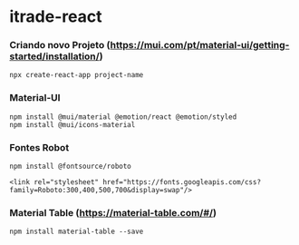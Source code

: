 # itrade-react

### Criando novo Projeto (https://mui.com/pt/material-ui/getting-started/installation/)
```
npx create-react-app project-name
```
### Material-UI
```
npm install @mui/material @emotion/react @emotion/styled
npm install @mui/icons-material
```
### Fontes Robot
```
npm install @fontsource/roboto
```
```
<link rel="stylesheet" href="https://fonts.googleapis.com/css?family=Roboto:300,400,500,700&display=swap"/>
```
### Material Table (https://material-table.com/#/)
```
npm install material-table --save
```
